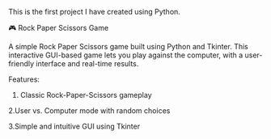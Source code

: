 This is the first project I have created using Python.

🎮 Rock Paper Scissors Game

A simple Rock Paper Scissors game built using Python and Tkinter. This interactive GUI-based game lets you play against the computer, with a user-friendly interface and real-time results.

Features:

1. Classic Rock-Paper-Scissors gameplay

2.User vs. Computer mode with random choices

3.Simple and intuitive GUI using Tkinter

